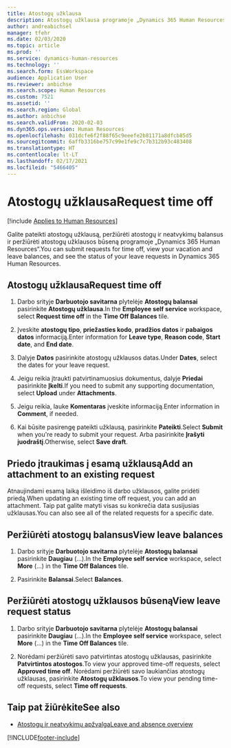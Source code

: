 ```yaml
---
title: Atostogų užklausa
description: Atostogų užklausa programoje „Dynamics 365 Human Resources“.
author: andreabichsel
manager: tfehr
ms.date: 02/03/2020
ms.topic: article
ms.prod: ''
ms.service: dynamics-human-resources
ms.technology: ''
ms.search.form: EssWorkspace
audience: Application User
ms.reviewer: anbichse
ms.search.scope: Human Resources
ms.custom: 7521
ms.assetid: ''
ms.search.region: Global
ms.author: anbichse
ms.search.validFrom: 2020-02-03
ms.dyn365.ops.version: Human Resources
ms.openlocfilehash: 031dcfe6f2f88f65c9eeefe2b81171a8dfcb85d5
ms.sourcegitcommit: 6affb3316be757c99e1fe9c7c7b312b93c483408
ms.translationtype: HT
ms.contentlocale: lt-LT
ms.lasthandoff: 02/17/2021
ms.locfileid: "5466405"
---
```

# <a name="request-time-off"></a><span data-ttu-id="b6905-103">Atostogų užklausa</span><span class="sxs-lookup"><span data-stu-id="b6905-103">Request time off</span></span>

[!include [Applies to Human Resources](../includes/applies-to-hr.md)]

<span data-ttu-id="b6905-104">Galite pateikti atostogų užklausą, peržiūrėti atostogų ir neatvykimų balansus ir peržiūrėti atostogų užklausos būseną programoje „Dynamics 365 Human Resources“.</span><span class="sxs-lookup"><span data-stu-id="b6905-104">You can submit requests for time off, view your vacation and leave balances, and see the status of your leave requests in Dynamics 365 Human Resources.</span></span>

## <a name="request-time-off"></a><span data-ttu-id="b6905-105">Atostogų užklausa</span><span class="sxs-lookup"><span data-stu-id="b6905-105">Request time off</span></span>

1. <span data-ttu-id="b6905-106">Darbo srityje **Darbuotojo savitarna** plytelėje **Atostogų balansai** pasirinkite **Atostogų užklausa**.</span><span class="sxs-lookup"><span data-stu-id="b6905-106">In the **Employee self service** workspace, select **Request time off** in the **Time Off Balances** tile.</span></span>

2. <span data-ttu-id="b6905-107">Įveskite **atostogų tipo**, **priežasties kodo**, **pradžios datos** ir **pabaigos datos** informaciją.</span><span class="sxs-lookup"><span data-stu-id="b6905-107">Enter information for **Leave type**, **Reason code**, **Start date**, and **End date**.</span></span>

3. <span data-ttu-id="b6905-108">Dalyje **Datos** pasirinkite atostogų užklausos datas.</span><span class="sxs-lookup"><span data-stu-id="b6905-108">Under **Dates**, select the dates for your leave request.</span></span>

4. <span data-ttu-id="b6905-109">Jeigu reikia įtraukti patvirtinamuosius dokumentus, dalyje **Priedai** pasirinkite **Įkelti**.</span><span class="sxs-lookup"><span data-stu-id="b6905-109">If you need to submit any supporting documentation, select **Upload** under **Attachments**.</span></span>

5. <span data-ttu-id="b6905-110">Jeigu reikia, lauke **Komentaras** įveskite informaciją.</span><span class="sxs-lookup"><span data-stu-id="b6905-110">Enter information in **Comment**, if needed.</span></span>

6. <span data-ttu-id="b6905-111">Kai būsite pasirengę pateikti užklausą, pasirinkite **Pateikti**.</span><span class="sxs-lookup"><span data-stu-id="b6905-111">Select **Submit** when you're ready to submit your request.</span></span> <span data-ttu-id="b6905-112">Arba pasirinkite **Įrašyti juodraštį**.</span><span class="sxs-lookup"><span data-stu-id="b6905-112">Otherwise, select **Save draft**.</span></span>

## <a name="add-an-attachment-to-an-existing-request"></a><span data-ttu-id="b6905-113">Priedo įtraukimas į esamą užklausą</span><span class="sxs-lookup"><span data-stu-id="b6905-113">Add an attachment to an existing request</span></span>

<span data-ttu-id="b6905-114">Atnaujindami esamą laiką išleidimo iš darbo užklausos, galite pridėti priedą.</span><span class="sxs-lookup"><span data-stu-id="b6905-114">When updating an existing time off request, you can add an attachment.</span></span> <span data-ttu-id="b6905-115">Taip pat galite matyti visas su konkrečia data susijusias užklausas.</span><span class="sxs-lookup"><span data-stu-id="b6905-115">You can also see all of the related requests for a specific date.</span></span> 

## <a name="view-leave-balances"></a><span data-ttu-id="b6905-116">Peržiūrėti atostogų balansus</span><span class="sxs-lookup"><span data-stu-id="b6905-116">View leave balances</span></span>

1. <span data-ttu-id="b6905-117">Darbo srityje **Darbuotojo savitarna** plytelėje **Atostogų balansai** pasirinkite **Daugiau** (...).</span><span class="sxs-lookup"><span data-stu-id="b6905-117">In the **Employee self service** workspace, select **More** (...) in the **Time Off Balances** tile.</span></span>

2. <span data-ttu-id="b6905-118">Pasirinkite **Balansai**.</span><span class="sxs-lookup"><span data-stu-id="b6905-118">Select **Balances**.</span></span>

## <a name="view-leave-request-status"></a><span data-ttu-id="b6905-119">Peržiūrėti atostogų užklausos būseną</span><span class="sxs-lookup"><span data-stu-id="b6905-119">View leave request status</span></span>

1. <span data-ttu-id="b6905-120">Darbo srityje **Darbuotojo savitarna** plytelėje **Atostogų balansai** pasirinkite **Daugiau** (...).</span><span class="sxs-lookup"><span data-stu-id="b6905-120">In the **Employee self service** workspace, select **More** (...) in the **Time Off Balances** tile.</span></span>

2. <span data-ttu-id="b6905-121">Norėdami peržiūrėti savo patvirtintas atostogų užklausas, pasirinkite **Patvirtintos atostogos**.</span><span class="sxs-lookup"><span data-stu-id="b6905-121">To view your approved time-off requests, select **Approved time off**.</span></span> <span data-ttu-id="b6905-122">Norėdami peržiūrėti savo laukiančias atostogų užklausas, pasirinkite **Atostogų užklausos**.</span><span class="sxs-lookup"><span data-stu-id="b6905-122">To view your pending time-off requests, select **Time off requests**.</span></span>

## <a name="see-also"></a><span data-ttu-id="b6905-123">Taip pat žiūrėkite</span><span class="sxs-lookup"><span data-stu-id="b6905-123">See also</span></span>

- [<span data-ttu-id="b6905-124">Atostogų ir neatvykimų apžvalga</span><span class="sxs-lookup"><span data-stu-id="b6905-124">Leave and absence overview</span></span>](hr-leave-and-absence-overview.md)


[!INCLUDE[footer-include](../includes/footer-banner.md)]